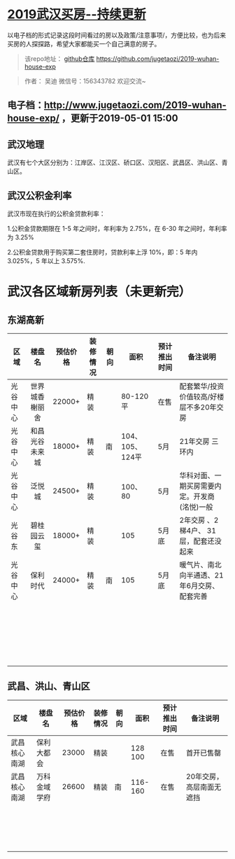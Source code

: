 # [2019武汉买房--持续更新 ](http://www.jugetaozi.com/2019-wuhan-house-exp/)
以电子档的形式记录这段时间看过的房以及政策/注意事项/，方便比较，也为后来买房的人探探路，希望大家都能买一个自己满意的房子。

> 该repo地址： [github仓库](https://github.com/jugetaozi/2019-wuhan-house-exp) https://github.com/jugetaozi/2019-wuhan-house-exp    

> 作者： 吴迪      微信号：156343782   欢迎交流~

## 电子档：http://www.jugetaozi.com/2019-wuhan-house-exp/  ，更新于2019-05-01 15:00


## 武汉地理
武汉有七个大区分别为：江岸区、江汉区、硚口区、汉阳区、武昌区、洪山区、青山区。


## 武汉公积金利率
武汉市现在执行的公积金贷款利率：

1.公积金贷款期限在 1-5 年之间时，年利率为 2.75%，在 6-30 年之间时，年利率为 3.25%

2.公积金贷款用于购买第二套住房时，贷款利率上浮 10%，即：5 年内 3.025%，5 年以上 3.575%.

# 武汉各区域新房列表（未更新完）



## 东湖高新

| 区域     |     楼盘名     | 预估价格 | 装修情况 | 朝向 | 面积            | 预计推出时间 | 备注说明                                     |
| -------- | :------------: | -------- | -------- | ---- | --------------- | ------------ | -------------------------------------------- |
| 光谷中心 | 世界城香榭丽舍 | 22000+   | 精装     |      | 80-120平        | 在售         | 配套繁华/投资价值较高/好楼层不多20年交房     |
| 光谷中心 | 和昌光谷未来城 | 18000+   | 精装     | 南   | 104、105、124平 | 5月          | 21年交房 三环内                              |
| 光谷中心 |     泛悦城     | 24500+   | 精装     |      | 100、80         | 5月          | 华科对面、一期买房需要内定。开发商(洺悦)一般 |
| 光谷东   |   碧桂园云玺   | 18000+   | 精装     |      | 105             | 5月底        | 2年交房 、2梯4户、 31层，配套还没起来        |
| 光谷中心 |    保利时代    | 24000+   | 精装     | 南   | 105             | 5月底        | 暖气片、南北向半通透、21年6月交房、配套完善  |
|          |                |          |          |      |                 |              |                                              |
|          |                |          |          |      |                 |              |                                              |
|          |                |          |          |      |                 |              |                                              |
|          |                |          |          |      |                 |              |                                              |
|          |                |          |          |      |                 |              |                                              |
|          |                |          |          |      |                 |              |                                              |
|          |                |          |          |      |                 |              |                                              |
|          |                |          |          |      |                 |              |                                              |
|          |                |          |          |      |                 |              |                                              |
|          |                |          |          |      |                 |              |                                              |
|          |                |          |          |      |                 |              |                                              |
|          |                |          |          |      |                 |              |                                              |
|          |                |          |          |      |                 |              |                                              |
|          |                |          |          |      |                 |              |                                              |
|          |                |          |          |      |                 |              |                                              |
|          |                |          |          |      |                 |              |                                              |
|          |                |          |          |      |                 |              |                                              |
|          |                |          |          |      |                 |              |                                              |
|          |                |          |          |      |                 |              |                                              |
|          |                |          |          |      |                 |              |                                              |
|          |                |          |          |      |                 |              |                                              |
|          |                |          |          |      |                 |              |                                              |
|          |                |          |          |      |                 |              |                                              |
|          |                |          |          |      |                 |              |                                              |

## 武昌、洪山、青山区 

| 区域         | 楼盘名       | 预估价格 | 装修情况 | 朝向 | 面积    | 预计推出时间 | 备注说明                 |
| ------------ | ------------ | -------- | -------- | ---- | ------- | ------------ | ------------------------ |
| 武昌核心南湖 | 保利大都会   | 23000    | 精装     |      | 128 100 | 在售         | 首开已售罄               |
| 武昌核心南湖 | 万科金域学府 | 26600    | 精装     | 南   | 116-160 | 在售         | 20年交房，高层南面无遮挡 |
|              |              |          |          |      |         |              |                          |
|              |              |          |          |      |         |              |                          |
|              |              |          |          |      |         |              |                          |
|              |              |          |          |      |         |              |                          |
|              |              |          |          |      |         |              |                          |
|              |              |          |          |      |         |              |                          |
|              |              |          |          |      |         |              |                          |
|              |              |          |          |      |         |              |                          |
|              |              |          |          |      |         |              |                          |
|              |              |          |          |      |         |              |                          |
|              |              |          |          |      |         |              |                          |
|              |              |          |          |      |         |              |                          |
|              |              |          |          |      |         |              |                          |
|              |              |          |          |      |         |              |                          |
|              |              |          |          |      |         |              |                          |
|              |              |          |          |      |         |              |                          |
|              |              |          |          |      |         |              |                          |
|              |              |          |          |      |         |              |                          |